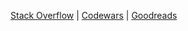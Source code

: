 [Stack Overflow](http://stackoverflow.com/users/1725096/jens-piegsa) | 
[Codewars](https://www.codewars.com/users/JensPiegsa/) | 
[Goodreads](https://www.goodreads.com/review/list/30411560-jens?shelf=read&view=covers&order=d&sort=date_added)